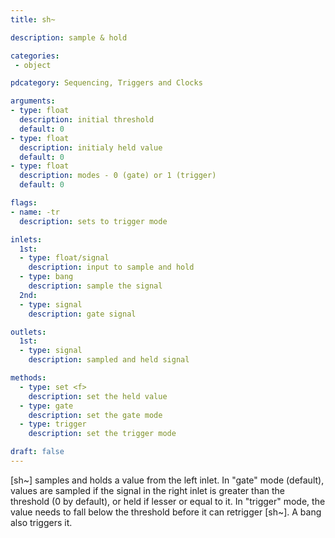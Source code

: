 ```yaml
---
title: sh~

description: sample & hold

categories:
 - object

pdcategory: Sequencing, Triggers and Clocks

arguments:
- type: float
  description: initial threshold 
  default: 0
- type: float
  description: initialy held value
  default: 0
- type: float
  description: modes - 0 (gate) or 1 (trigger)
  default: 0

flags:
- name: -tr
  description: sets to trigger mode

inlets:
  1st:
  - type: float/signal
    description: input to sample and hold
  - type: bang
    description: sample the signal
  2nd:
  - type: signal
    description: gate signal

outlets:
  1st:
  - type: signal
    description: sampled and held signal

methods:
  - type: set <f>
    description: set the held value
  - type: gate
    description: set the gate mode
  - type: trigger
    description: set the trigger mode

draft: false
---
```


[sh~] samples and holds a value from the left inlet. In "gate" mode (default), values are sampled if the signal in the right inlet is greater than the threshold (0 by default), or held if lesser or equal to it. In "trigger" mode, the value needs to fall below the threshold before it can retrigger [sh~]. A bang also triggers it.
